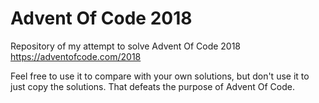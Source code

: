 # Advent Of Code 2018

Repository of my attempt to solve Advent Of Code 2018 https://adventofcode.com/2018

Feel free to use it to compare with your own solutions, but don't use it to just copy the solutions. That defeats 
the purpose of Advent Of Code.  
